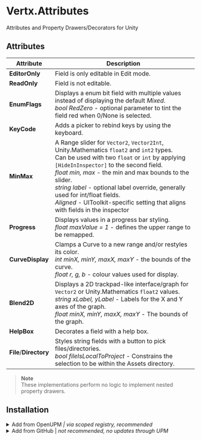 # Vertx.Attributes
Attributes and Property Drawers/Decorators for Unity


## Attributes

| Attribute              | Description                                                                                                                                                                                                                                                                                                                                                                                                                  |
|------------------------|------------------------------------------------------------------------------------------------------------------------------------------------------------------------------------------------------------------------------------------------------------------------------------------------------------------------------------------------------------------------------------------------------------------------------|
| **EditorOnly**         | Field is only editable in Edit mode.                                                                                                                                                                                                                                                                                                                                                                                         |
| **ReadOnly**           | Field is not editable.                                                                                                                                                                                                                                                                                                                                                                                                       |
| **EnumFlags**          | Displays a enum bit field with multiple values instead of displaying the default *Mixed*.<br/>*bool RedZero* - optional parameter to tint the field red when 0/None is selected.                                                                                                                                                                                                                                             |
| **KeyCode**            | Adds a picker to rebind keys by using the keyboard.                                                                                                                                                                                                                                                                                                                                                                          |
| **MinMax**             | A Range slider for `Vector2`, `Vector2Int`, Unity.Mathematics `float2` and `int2` types.<br/>Can be used with two `float` or `int` by applying `[HideInInspector]` to the second field.<br/>*float min, max* - the min and max bounds to the slider.<br/>*string label* - optional label override, generally used for int/float fields.<br/>*Aligned* -  UIToolkit-specific setting that aligns with fields in the inspector | 
| **Progress**           | Displays values in a progress bar styling.<br/>*float maxValue = 1* - defines the upper range to be remapped.                                                                                                                                                                                                                                                                                                                | 
| **CurveDisplay**       | Clamps a Curve to a new range and/or restyles its color.<br/>*int minX, minY, maxX, maxY* - the bounds of the curve.<br/>*float r, g, b* - colour values used for display.                                                                                                                                                                                                                                                   | 
| **Blend2D**            | Displays a 2D trackpad-like interface/graph for `Vector2` or Unity.Mathematics `float2` values.<br/>*string xLabel, yLabel* - Labels for the X and Y axes of the graph.<br/>*float minX, minY, maxX, maxY* - The bounds of the graph.                                                                                                                                                                                        |
| **HelpBox**            | Decorates a field with a help box.                                                                                                                                                                                                                                                                                                                                                                                           |
| **File**/**Directory** | Styles string fields with a button to pick files/directories.<br/>*bool fileIsLocalToProject* - Constrains the selection to be within the Assets directory.                                                                                                                                                                                                                                                                  |

> **Note**  
> These implementations perform no logic to implement nested property drawers.

## Installation

<details>
<summary>Add from OpenUPM <em>| via scoped registry, recommended</em></summary>

This package is available on OpenUPM: https://openupm.com/packages/com.vertx.attributes

To add it the package to your project:

- open `Edit/Project Settings/Package Manager`
- add a new Scoped Registry:
  ```
  Name: OpenUPM
  URL:  https://package.openupm.com/
  Scope(s): com.vertx
  ```
- click <kbd>Save</kbd>
- open Package Manager
- click <kbd>+</kbd>
- select <kbd>Add from Git URL</kbd>
- paste `com.vertx.attributes`
- click <kbd>Add</kbd>
</details>

<details>
<summary>Add from GitHub | <em>not recommended, no updates through UPM</em></summary>

You can also add it directly from GitHub on Unity 2019.4+. Note that you won't be able to receive updates through Package Manager this way, you'll have to update manually.

- open Package Manager
- click <kbd>+</kbd>
- select <kbd>Add from Git URL</kbd>
- paste `https://github.com/vertxxyz/Vertx.Attributes.git`
- click <kbd>Add</kbd>  
  **or**
- Edit your `manifest.json` file to contain `"com.vertx.editors": "https://github.com/vertxxyz/Vertx.Attributes.git"`,

To update the package with new changes, remove the lock from the `packages-lock.json` file.
</details>